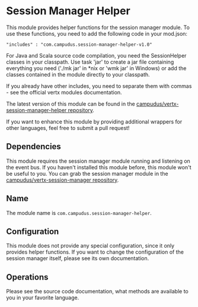 # Session Manager Helper

This module provides helper functions for the session manager module. To use these functions, you need to add the following code in your mod.json:

    "includes" : "com.campudus.session-manager-helper-v1.0"

For Java and Scala source code compilation, you need the SessionHelper classes in your classpath. Use task 'jar' to create a jar file containing everything you need ('./mk jar' in *nix or 'wmk jar' in Windows) or add the classes contained in the module directly to your classpath.

If you already have other includes, you need to separate them with commas - see the official vertx modules documentation.

The latest version of this module can be found in the [campudus/vertx-session-manager-helper repository](https://github.com/campudus/vertx-session-manager-helper).

If you want to enhance this module by providing additional wrappers for other languages, feel free to submit a pull request!

## Dependencies

This module requires the session manager module running and listening on the event bus. If you haven't installed this module before, this module won't be useful to you. You can grab the session manager module in the [campudus/vertx-session-manager repository](https://github.com/campudus/vertx-session-manager).

## Name

The module name is `com.campudus.session-manager-helper`.

## Configuration

This module does not provide any special configuration, since it only provides helper functions. If you want to change the configuration of the session manager itself, please see its own documentation.

## Operations

Please see the source code documentation, what methods are available to you in your favorite language.
